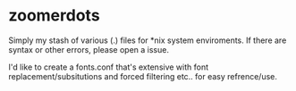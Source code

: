 # zoomerdots
Simply my stash of various (.) files for *nix system enviroments. If there are syntax or other errors, please open a issue.

I'd like to create a fonts.conf that's extensive with font replacement/subsitutions and forced filtering etc.. for easy refrence/use.
